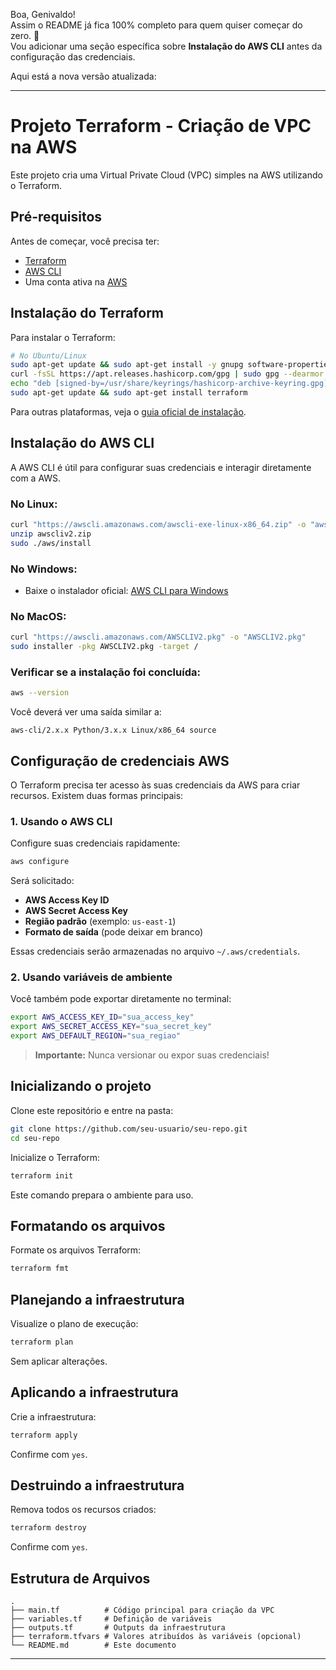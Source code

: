 Boa, Genivaldo!  
Assim o README já fica 100% completo para quem quiser começar do zero. 🚀  
Vou adicionar uma seção específica sobre **Instalação do AWS CLI** antes da configuração das credenciais.

Aqui está a nova versão atualizada:

---

# Projeto Terraform - Criação de VPC na AWS

Este projeto cria uma Virtual Private Cloud (VPC) simples na AWS utilizando o Terraform.

## Pré-requisitos

Antes de começar, você precisa ter:

- [Terraform](https://developer.hashicorp.com/terraform/downloads)
- [AWS CLI](https://docs.aws.amazon.com/cli/latest/userguide/install-cliv2.html)
- Uma conta ativa na [AWS](https://aws.amazon.com/)

## Instalação do Terraform

Para instalar o Terraform:

```bash
# No Ubuntu/Linux
sudo apt-get update && sudo apt-get install -y gnupg software-properties-common curl
curl -fsSL https://apt.releases.hashicorp.com/gpg | sudo gpg --dearmor -o /usr/share/keyrings/hashicorp-archive-keyring.gpg
echo "deb [signed-by=/usr/share/keyrings/hashicorp-archive-keyring.gpg] https://apt.releases.hashicorp.com $(lsb_release -cs) main" | sudo tee /etc/apt/sources.list.d/hashicorp.list
sudo apt-get update && sudo apt-get install terraform
```

Para outras plataformas, veja o [guia oficial de instalação](https://developer.hashicorp.com/terraform/tutorials/aws-get-started/install-cli).

## Instalação do AWS CLI

A AWS CLI é útil para configurar suas credenciais e interagir diretamente com a AWS.

### No Linux:

```bash
curl "https://awscli.amazonaws.com/awscli-exe-linux-x86_64.zip" -o "awscliv2.zip"
unzip awscliv2.zip
sudo ./aws/install
```

### No Windows:

- Baixe o instalador oficial: [AWS CLI para Windows](https://docs.aws.amazon.com/cli/latest/userguide/getting-started-install.html)

### No MacOS:

```bash
curl "https://awscli.amazonaws.com/AWSCLIV2.pkg" -o "AWSCLIV2.pkg"
sudo installer -pkg AWSCLIV2.pkg -target /
```

### Verificar se a instalação foi concluída:

```bash
aws --version
```

Você deverá ver uma saída similar a:

```
aws-cli/2.x.x Python/3.x.x Linux/x86_64 source
```

## Configuração de credenciais AWS

O Terraform precisa ter acesso às suas credenciais da AWS para criar recursos. Existem duas formas principais:

### 1. Usando o AWS CLI

Configure suas credenciais rapidamente:

```bash
aws configure
```

Será solicitado:

- **AWS Access Key ID**
- **AWS Secret Access Key**
- **Região padrão** (exemplo: `us-east-1`)
- **Formato de saída** (pode deixar em branco)

Essas credenciais serão armazenadas no arquivo `~/.aws/credentials`.

### 2. Usando variáveis de ambiente

Você também pode exportar diretamente no terminal:

```bash
export AWS_ACCESS_KEY_ID="sua_access_key"
export AWS_SECRET_ACCESS_KEY="sua_secret_key"
export AWS_DEFAULT_REGION="sua_regiao"
```

> **Importante:** Nunca versionar ou expor suas credenciais!

## Inicializando o projeto

Clone este repositório e entre na pasta:

```bash
git clone https://github.com/seu-usuario/seu-repo.git
cd seu-repo
```

Inicialize o Terraform:

```bash
terraform init
```

Este comando prepara o ambiente para uso.

## Formatando os arquivos

Formate os arquivos Terraform:

```bash
terraform fmt
```

## Planejando a infraestrutura

Visualize o plano de execução:

```bash
terraform plan
```

Sem aplicar alterações.

## Aplicando a infraestrutura

Crie a infraestrutura:

```bash
terraform apply
```

Confirme com `yes`.

## Destruindo a infraestrutura

Remova todos os recursos criados:

```bash
terraform destroy
```

Confirme com `yes`.

## Estrutura de Arquivos

```
.
├── main.tf          # Código principal para criação da VPC
├── variables.tf     # Definição de variáveis
├── outputs.tf       # Outputs da infraestrutura
├── terraform.tfvars # Valores atribuídos às variáveis (opcional)
└── README.md        # Este documento
```

---